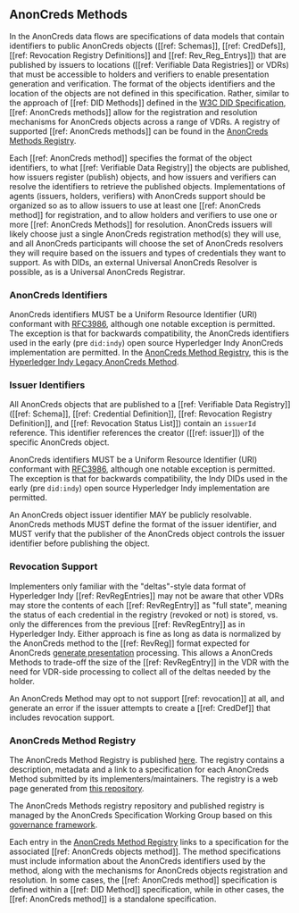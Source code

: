 ## AnonCreds Methods

In the AnonCreds data flows are specifications of data models that contain
identifiers to public AnonCreds objects ([[ref: Schemas]], [[ref: CredDefs]],
[[ref: Revocation Registry Definitions]] and [[ref: Rev_Reg_Entrys]]) that are published by issuers
to locations ([[ref: Verifiable Data Registries]] or VDRs) that must be
accessible to holders and verifiers to enable presentation generation and
verification. The format of the objects identifiers and the
location of the objects are not defined in this specification. Rather, similar
to the approach of [[ref: DID Methods]] defined in the [W3C DID
Specification](https://www.w3.org/TR/did-core/), [[ref: AnonCreds methods]]
allow for the registration and resolution mechanisms for AnonCreds objects
across a range of VDRs. A registry of supported [[ref: AnonCreds methods]] can
be found in the [AnonCreds Methods Registry](#anoncreds-methods-registry).

Each [[ref: AnonCreds method]] specifies the format of the object identifiers,
to what [[ref: Verifiable Data Registry]] the objects are published, how issuers
register (publish) objects, and how issuers and verifiers can resolve the
identifiers to retrieve the published objects. Implementations of agents
(issuers, holders, verifiers) with AnonCreds support should be organized so as
to allow issuers to use at least one [[ref: AnonCreds method]] for registration,
and to allow holders and verifiers to use one or more [[ref: AnonCreds Methods]]
for resolution. AnonCreds issuers will likely choose just a single AnonCreds
registration method(s) they will use, and all AnonCreds participants will choose
the set of AnonCreds resolvers they will require based on the issuers and types
of credentials they want to support. As with DIDs, an external Universal
AnonCreds Resolver is possible, as is a Universal AnonCreds Registrar.

### AnonCreds Identifiers

AnonCreds identifiers MUST be a Uniform Resource Identifier (URI)
conformant with [RFC3986](https://www.rfc-editor.org/rfc/rfc3986), although
one notable exception is permitted. The exception is that for backwards
compatibility, the AnonCreds identifiers used in the early (pre
`did:indy`) open source Hyperledger Indy AnonCreds implementation are permitted.
In the [AnonCreds Method Registry](#anoncreds-method-registry),
this is the [Hyperledger Indy Legacy AnonCreds Method](https://hyperledger.github.io/anoncreds-methods-registry/#hyperledger-indy-legacy-anoncreds-method).

### Issuer Identifiers

All AnonCreds objects that are published to a [[ref: Verifiable Data Registry]] ([[ref: Schema]], [[ref: Credential Definition]], [[ref: Revocation Registry Definition]], and [[ref: Revocation Status List]]) contain an `issuerId` reference. This identifier references the creator ([[ref: issuer]]) of the specific AnonCreds object.

AnonCreds identifiers MUST be a Uniform Resource Identifier (URI)
conformant with [RFC3986](https://www.rfc-editor.org/rfc/rfc3986), although
one notable exception is permitted. The exception is that for backwards
compatibility, the Indy DIDs used in the early (pre `did:indy`) open source
Hyperledger Indy implementation are permitted.

An AnonCreds object issuer identifier MAY be publicly resolvable. AnonCreds methods MUST define the format of the issuer identifier, and MUST verify that the publisher of the AnonCreds object controls the issuer identifier before publishing the object.

### Revocation Support

Implementers only familiar with the "deltas"-style data format of Hyperledger Indy
[[ref: RevRegEntries]] may not be aware that other VDRs may
store the contents of each [[ref: RevRegEntry]] as
"full state", meaning the status of each credential in the registry
(revoked or not) is stored, vs. only the differences from the previous
[[ref: RevRegEntry]] as in Hyperledger Indy. Either approach is fine
as long as data is normalized by the AnonCreds method to the [[ref: RevReg]]
format expected for AnonCreds [generate presentation](#generate-presentation)
processing. This allows a AnonCreds Methods to trade-off the size of the
[[ref: RevRegEntry]] in the VDR with the need for VDR-side processing to collect
all of the deltas needed by the holder.

An AnonCreds Method may opt to not support [[ref: revocation]] at all, and generate
an error if the issuer attempts to create a [[ref: CredDef]] that includes revocation
support.

### AnonCreds Method Registry

The AnonCreds Method Registry is published
[here](https://hyperledger.github.io/anoncreds-methods-registry/). The
registry contains a description, metadata and a link to a specification for each
AnonCreds Method submitted by its implementers/maintainers. The registry is a web page
generated from [this
repository](https://github.com/hyperledger/anoncreds-methods-registry).

The AnonCreds Methods registry repository and published registry is
managed by the AnonCreds Specification Working Group based on this [governance
framework](https://hyperledger.github.io/anoncreds-methods-registry/#governance).

Each entry in the [AnonCreds Method
Registry](https://hyperledger.github.io/anoncreds-methods-registry/)
links to a specification for the associated [[ref: AnonCreds objects method]].
The method specifications must include information about the AnonCreds identifiers
used by the method, along with the mechanisms for AnonCreds objects registration
and resolution. In some cases, the [[ref: AnonCreds method]]
specification is defined within a [[ref: DID Method]] specification, while in
other cases, the [[ref: AnonCreds method]] is a standalone
specification.
